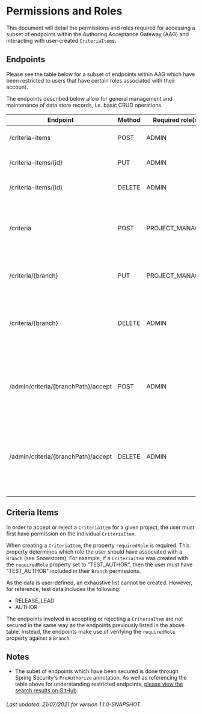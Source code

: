 # Permissions and Roles
This document will detail the permissions and roles required for accessing a subset of endpoints within the Authoring Acceptance Gateway (AAG) and interacting with user-created
 `CriteriaItem`s.

## Endpoints
Please see the table below for a subset of endpoints within AAG which have been restricted to users that have certain roles associated with their account. 

The endpoints described below allow for general management and maintenance of data store records, i.e. basic CRUD operations. 

Endpoint | Method | Required role(s) | Java Class | Java Method | Comments 
--- | --- | --- | --- |--- |--- 
/criteria-items | POST | ADMIN | CriteriaItemLibraryController | createCriteriaItem | Creating an individual criterion.
/criteria-items/{id} | PUT | ADMIN | CriteriaItemLibraryController | updateCriteriaItem | Updating an individual criterion
/criteria-items/{id} | DELETE | ADMIN | CriteriaItemLibraryController | deleteCriteriaItem | Deleting an individual criterion
 |  |  |  |  |
 |  |  |  |  |
/criteria | POST | PROJECT_MANAGER | AcceptanceCriteriaController | createProjectCriteria | Creating a group which references many individual criterion.
/criteria/{branch} | PUT | PROJECT_MANAGER | AcceptanceCriteriaController | updateProjectCriteria | Updating a group which references many individual criterion.
/criteria/{branch} | DELETE | ADMIN | AcceptanceCriteriaController | deleteProjectCriteria | Deleting a group which references many individual criterion.
 |  |  |  |  |
 |  |  |  |  |  
/admin/criteria/{branchPath}/accept | POST | ADMIN | AdminController | signOffAllCriteriaItems | Force all criteria associated with a project / task to be accepted, regardless of any `requiredRole`. 
/admin/criteria/{branchPath}/accept | DELETE | ADMIN | AdminController | rejectAllCriteriaItems | Force all criteria associated with a project / task to be rejected, regardless of any `requiredRole`. 
 |  |  |  |  |
 |  |  |  |  |

## Criteria Items
In order to accept or reject a `CriteriaItem` for a given project, the user must first have permission on the individual `CriteriaItem`.

When creating a `CriteriaItem`, the property `requiredRole` is required. This property determines which role the user should have associated with a `Branch` (see Snowstorm). For
 example, if a `CriteriaItem` was created with the `requiredRole` property set to "TEST_AUTHOR", then the user must have "TEST_AUTHOR" included in their `Branch` permissions. 

As the data is user-defined, an exhaustive list cannot be created. However, for reference, test data includes the following: 
 - RELEASE_LEAD
 - AUTHOR

The endpoints involved in accepting or rejecting a `CriteriaItem` are not secured in the same way as the endpoints previously listed in the above table. Instead, the endpoints
 make use of verifying the `requiredRole` property against a `Branch`.

## Notes
- The subet of endpoints which have been secured is done through Spring Security's `PreAuthorize` annotation. As well as referencing the table above for understanding
 restricted endpoints, [please view the search results on GitHub](https://github.com/search?q=PreAuthorize+repo%3AIHTSDO%2Fauthoring-acceptance-gateway&type=code).

###### Last updated: 21/07/2021 for version 1.1.0-SNAPSHOT.